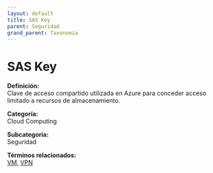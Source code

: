```yaml
---
layout: default
title: SAS Key
parent: Seguridad
grand_parent: Taxonomía
---
```


# SAS Key

**Definición:**  
Clave de acceso compartido utilizada en Azure para conceder acceso limitado a recursos de almacenamiento.

**Categoría:**  
Cloud Computing

**Subcategoría:**  
Seguridad

**Términos relacionados:**  
[VM](https://maleniski.github.io/diccionario-angl-tec-mx/docs/taxonomia/cloud-computing/seguridad/vm.html), [VPN](https://maleniski.github.io/diccionario-angl-tec-mx/docs/taxonomia/cloud-computing/seguridad/vpn.html)

